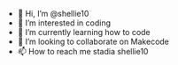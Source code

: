 - 👋 Hi, I’m @shellie10
- 👀 I’m interested in coding
- 🌱 I’m currently learning how to code
- 💞️ I’m looking to collaborate on Makecode
- 📫 How to reach me stadia shellie10
